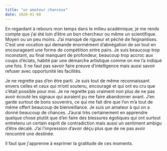 ```yaml
---
title: "un amateur chanceux"
date: 2020-01-08
---
```


En regardant à rebours mon temps dans le milieu académique, je me rends compte que j’ai été loin d’être un bon chercheur ou même un scientifique. Moyen ou un peu moins. J’ai manqué de rigueur et pêché de feignantises. C’est une vocation qui demande énormément d’abnégation de soi tout en encourageant une forme de compétition entre pairs. Je suis beaucoup trop inconstant, au final manquant de profondeur, beaucoup trop accroc aux coups d’éclats, habité par une démarche artistique comme on me l’a indiqué une fois. Il ne faut pas savoir faire preuve d’intelligence mais aussi savoir refuser avec opportunité les facilités.

Je ne regrette pas d’en être parti. Je suis tout de même reconnaissant envers celles et ceux qui m’ont soutenu, encouragé et qui ont eu cru que c’était possible pour moi. Je ne regrette pas vraiment non plus de ne pas avoir écouté les signaux qui auraient pu me faire abandonner avant. J’en garde surtout de bons souvenirs, ce qui me fait dire que l’on m’a tout de même offert beaucoup de bienveillance. Je suis un amateur à qui on a donné beaucoup de chances. J’aurai très certainement en apprendre quelque chose plutôt que d’en faire des blessures égotiques qui ont surtout entretenu un certain esprit de contradiction mais aussi un sentiment ambigu d’être décalé. J’ai l’impression d’avoir déçu plus que de ne pas avoir rencontré une destinée.

Il faut que j'apprenne à exprimer la gratitude de ces moments.
